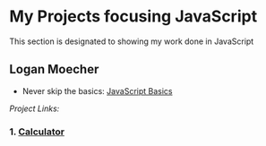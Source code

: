 # My Projects focusing JavaScript

This section is designated to showing my work done in JavaScript 

## Logan Moecher

* Never skip the basics: [JavaScript Basics](js_basics/README.md "js_basics README.md file")

*Project Links:*

### 1. [Calculator](p1_calculator/README.md "Calculator README.md file")

